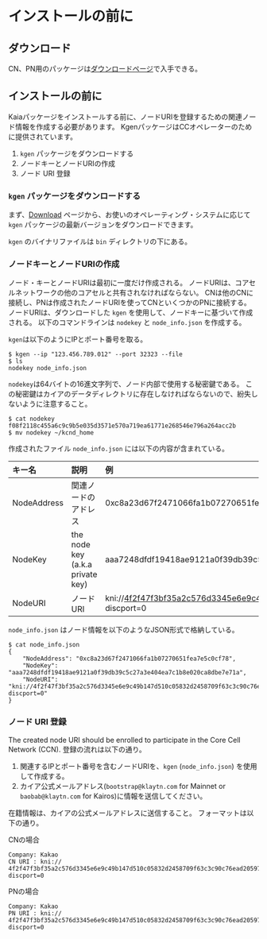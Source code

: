 # インストールの前に

## ダウンロード<a id="download"></a>

CN、PN用のパッケージは[ダウンロードページ](../../downloads/downloads.md)で入手できる。

## インストールの前に<a id="before-you-install"></a>

Kaiaパッケージをインストールする前に、ノードURIを登録するための関連ノード情報を作成する必要があります。 KgenパッケージはCCオペレーターのために提供されています。

1. `kgen` パッケージをダウンロードする
2. ノードキーとノードURIの作成
3. ノード URI 登録

### `kgen` パッケージをダウンロードする<a id="download-kgen-package"></a>

まず、[Download](../../downloads/downloads.md) ページから、お使いのオペレーティング・システムに応じて `kgen` パッケージの最新バージョンをダウンロードできます。

`kgen` のバイナリファイルは `bin` ディレクトリの下にある。

### ノードキーとノードURIの作成<a id="node-key-node-uri-creation"></a>

ノード・キーとノードURIは最初に一度だけ作成される。 ノードURIは、コアセルネットワークの他のコアセルと共有されなければならない。 CNは他のCNに接続し、PNは作成されたノードURIを使ってCNといくつかのPNに接続する。 ノードURIは、ダウンロードした `kgen` を使用して、ノードキーに基づいて作成される。 以下のコマンドラインは `nodekey` と `node_info.json` を作成する。

`kgen`は以下のようにIPとポート番号を取る。

```text
$ kgen --ip "123.456.789.012" --port 32323 --file
$ ls
nodekey node_info.json
```

`nodekey`は64バイトの16進文字列で、ノード内部で使用する秘密鍵である。 この秘密鍵はカイアのデータディレクトリに存在しなければならないので、紛失しないように注意すること。

```text
$ cat nodekey
f08f2118c455a6c9c9b5e035d3571e570a719ea61771e268546e796a264acc2b
$ mv nodekey ~/kcnd_home
```

作成されたファイル `node_info.json` には以下の内容が含まれている。

| キー名         | 説明                                                                                  | 例                                                                                                                                                                                                                                                                    |
| :---------- | :---------------------------------------------------------------------------------- | :------------------------------------------------------------------------------------------------------------------------------------------------------------------------------------------------------------------------------------------------------------------- |
| NodeAddress | 関連ノードのアドレス                                                                          | 0xc8a23d67f2471066fa1b07270651fea7e5c0cf78                                                                                                                                                                                                                           |
| NodeKey     | the node key (a.k.a private key) | aaa7248dfdf19418ae9121a0f39db39c5c27a3e404ea7c1b8e020ca8dbe7e71a                                                                                                                                                                                                     |
| NodeURI     | ノードURI                                                                              | kni://4f2f47f3bf35a2c576d3345e6e9c49b147d510c05832d2458709f63c3c90c76ead205975d944ed65e77dd4c6f63ebe1ef21d60da95952bc1e200e7487f4d9e1b@123.456.789.012:32323?discport=0 |

`node_info.json` はノード情報を以下のようなJSON形式で格納している。

```text
$ cat node_info.json
{
    "NodeAddress": "0xc8a23d67f2471066fa1b07270651fea7e5c0cf78",
    "NodeKey": "aaa7248dfdf19418ae9121a0f39db39c5c27a3e404ea7c1b8e020ca8dbe7e71a",
    "NodeURI": "kni://4f2f47f3bf35a2c576d3345e6e9c49b147d510c05832d2458709f63c3c90c76ead205975d944ed65e77dd4c6f63ebe1ef21d60da95952bc1e200e7487f4d9e1b@123.456.789.012:32323?discport=0"
}
```

### ノード URI 登録<a id="node-uri-enrollment"></a>

The created node URI should be enrolled to participate in the Core Cell Network (CCN). 登録の流れは以下の通り。

1. 関連するIPとポート番号を含むノードURIを、`kgen` \(`node_info.json`) を使用して作成する。
2. カイア公式メールアドレス(`bootstrap@klaytn.com` for Mainnet or `baobab@klaytn.com` for Kairos)に情報を送信してください。

在籍情報は、カイアの公式メールアドレスに送信すること。 フォーマットは以下の通り。

CNの場合

```text
Company: Kakao
CN URI : kni://
4f2f47f3bf35a2c576d3345e6e9c49b147d510c05832d2458709f63c3c90c76ead205975d944ed65e77dd4c6f63ebe1ef21d60da95952bc1e200e7487f4d9e1b@123.456.789.012:32323?discport=0
```

PNの場合

```text
Company: Kakao
PN URI : kni://
4f2f47f3bf35a2c576d3345e6e9c49b147d510c05832d2458709f63c3c90c76ead205975d944ed65e77dd4c6f63ebe1ef21d60da95952bc1e200e7487f4d9e1b@123.456.789.012:32323?discport=0
```

